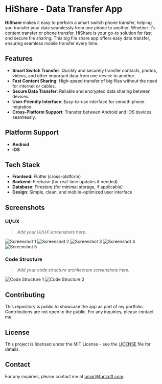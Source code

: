 # HiShare - Data Transfer App

**HiShare** makes it easy to perform a smart switch phone transfer, helping you transfer your data seamlessly from one phone to another. Whether it's content transfer or phone transfer, HiShare is your go-to solution for fast and secure file sharing. This big file share app offers easy data transfer, ensuring seamless mobile transfer every time.

## Features

- **Smart Switch Transfer**: Quickly and securely transfer contacts, photos, videos, and other important data from one device to another.
- **Fast Content Sharing**: High-speed transfer of big files without the need for internet or cables.
- **Secure Data Transfer**: Reliable and encrypted data sharing between devices.
- **User-Friendly Interface**: Easy-to-use interface for smooth phone migration.
- **Cross-Platform Support**: Transfer between Android and iOS devices seamlessly.

## Platform Support

- **Android**
- **iOS**

## Tech Stack

- **Frontend**: Flutter (cross-platform)
- **Backend**: Firebase (for real-time updates if needed)
- **Database**: Firestore (for minimal storage, if applicable)
- **Design**: Simple, clean, and mobile-optimized user interface

## Screenshots

### UI/UX

> _Add your UI/UX screenshots here._

![Screenshot 1](https://play-lh.googleusercontent.com/0G-T5hUrrMAde-LnzLQJFgFlilbA_lXiYhggG-XnHA0Khd46w2AIODdwmynT3CxRFQ=w2560-h1440-rw)
![Screenshot 2](https://play-lh.googleusercontent.com/SsqvfD_RtEO0q92j69_inWPqTxQzgs5xlgG7OcNhNpjS6YK1ch-BTvkpuT3dAwyqBIc=w2560-h1440-rw)
![Screenshot 3](https://play-lh.googleusercontent.com/T125N1b1c-XprA1SxK0xwyyqyBiD4RZsebm18SO08q5oADvyItGwWSfFrtRrcwGvKvI=w2560-h1440-rw)
![Screenshot 4](https://play-lh.googleusercontent.com/CQnR6XId2OuyuwErCNdWedb7q28umlqLgvbPoLiBhlO9IYBTd7gmxvEfEXhsKE8g4SU=w2560-h1440-rw)
![Screenshot 5](https://play-lh.googleusercontent.com/apg7PF9UOzCROqbZvBGhtpXy8QsOPbK-zjGDC892ZbZME69vgZiUmAyH5WutDNTUIgKP=w2560-h1440-rw)

### Code Structure

> _Add your code structure architecture screenshots here._

![Code Structure 1](path/to/your/codestructure1.png)
![Code Structure 2](path/to/your/codestructure2.png)

## Contributing

This repository is public to showcase the app as part of my portfolio. Contributions are not open to the public. For any inquiries, please contact me.

## License

This project is licensed under the MIT License - see the [LICENSE](LICENSE) file for details.

## Contact

For any inquiries, please contact me at umar@funzoft.com.
